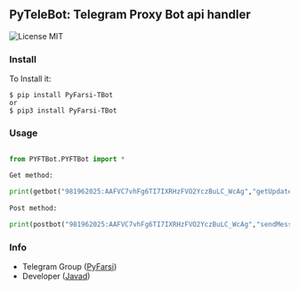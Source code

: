 ## PyTeleBot: Telegram Proxy Bot api handler

![License MIT](https://img.shields.io/badge/license-MIT-blue.svg)

### Install
To Install it:

    $ pip install PyFarsi-TBot
	or
	$ pip3 install PyFarsi-TBot
### Usage

```python

from PYFTBot.PYFTBot import *

Get method:

print(getbot("981962025:AAFVC7vhFg6TI7IXRHzFVO2YczBuLC_WcAg","getUpdates").decode('utf8'))
	
Post method:

print(postbot("981962025:AAFVC7vhFg6TI7IXRHzFVO2YczBuLC_WcAg","sendMessage","{\"chat_id\":\"972274985\",\"text\":\"HelloWorld\"}").decode('utf8'))
```

### Info
* Telegram Group ([PyFarsi](https://t.me/PyFarsi))
* Developer ([Javad](https://t.me/Ja7adR))


